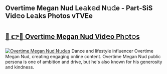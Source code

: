 ## Overtime Megan Nud Le𝚊k𝚎d N𝚞𝚍e - Part-SiS Vid𝚎o Le𝚊ks Photos vTVEe

# <h2><a href="http://fbeboi.evod.top/?m=Overtime+Megan+Nud">🔗 👉🔴 Overtime Megan Nud Vid𝚎o Ph𝚘t𝚘s</a></h2>

[![Overtime Megan Nud N𝚞d𝚎s](https://i.imgur.com/8V9OHl7.gif)](http://fbeboi.evod.top/?m=Overtime+Megan+Nud)
Dance and lifestyle influencer Overtime Megan Nud, creating engaging online content. Overtime Megan Nud public persona is one of ambition and drive, but he's also known for his generosity and kindness. 
